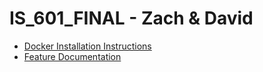 # IS_601_FINAL - Zach & David

* [Docker Installation Instructions](Installation_instructions_for_using_the_app_with_Docker_Document.pdf)
* [Feature Documentation](Documentation_for_IS601_Final_Team_Project.pdf)
